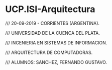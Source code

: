# UCP.ISI-Arquitectura
/// 20-09-2019 - CORRIENTES (ARGENTINA).

/// UNIVERSIDAD DE LA CUENCA DEL PLATA.

/// INGENIERIA EN SISTEMAS DE INFORMACION.

/// ARQUITECTURA DE COMPUTADORAS.

/// ALUMNOS: SANCHEZ, FERNANDO GUSTAVO.
